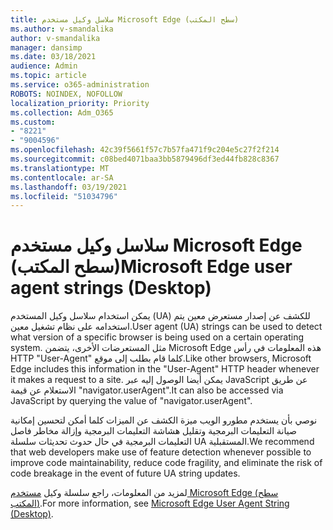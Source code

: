 ```yaml
---
title: سلاسل وكيل مستخدم Microsoft Edge (سطح المكتب)
ms.author: v-smandalika
author: v-smandalika
manager: dansimp
ms.date: 03/18/2021
audience: Admin
ms.topic: article
ms.service: o365-administration
ROBOTS: NOINDEX, NOFOLLOW
localization_priority: Priority
ms.collection: Adm_O365
ms.custom:
- "8221"
- "9004596"
ms.openlocfilehash: 42c39f5661f57c7b57fa471f9c204e5c27f2f214
ms.sourcegitcommit: c08bed4071baa3bb5879496df3ed44fb828c8367
ms.translationtype: MT
ms.contentlocale: ar-SA
ms.lasthandoff: 03/19/2021
ms.locfileid: "51034796"
---
```

# <a name="microsoft-edge-user-agent-strings-desktop"></a><span data-ttu-id="45e48-102">سلاسل وكيل مستخدم Microsoft Edge (سطح المكتب)</span><span class="sxs-lookup"><span data-stu-id="45e48-102">Microsoft Edge user agent strings (Desktop)</span></span>

<span data-ttu-id="45e48-103">يمكن استخدام سلاسل وكيل المستخدم (UA) للكشف عن إصدار مستعرض معين يتم استخدامه على نظام تشغيل معين.</span><span class="sxs-lookup"><span data-stu-id="45e48-103">User agent (UA) strings can be used to detect what version of a specific browser is being used on a certain operating system.</span></span> <span data-ttu-id="45e48-104">مثل المستعرضات الأخرى، يتضمن Microsoft Edge هذه المعلومات في رأس HTTP "User-Agent" كلما قام بطلب إلى موقع.</span><span class="sxs-lookup"><span data-stu-id="45e48-104">Like other browsers, Microsoft Edge includes this information in the "User-Agent" HTTP header whenever it makes a request to a site.</span></span> <span data-ttu-id="45e48-105">يمكن أيضا الوصول إليه عبر JavaScript عن طريق الاستعلام عن قيمة "navigator.userAgent".</span><span class="sxs-lookup"><span data-stu-id="45e48-105">It can also be accessed via JavaScript by querying the value of "navigator.userAgent".</span></span>

<span data-ttu-id="45e48-106">نوصي بأن يستخدم مطورو الويب ميزة الكشف عن الميزات كلما أمكن لتحسين إمكانية صيانة التعليمات البرمجية وتقليل هشاشة التعليمات البرمجية وإزالة مخاطر فاصل التعليمات البرمجية في حال حدوث تحديثات سلسلة UA المستقبلية.</span><span class="sxs-lookup"><span data-stu-id="45e48-106">We recommend that web developers make use of feature detection whenever possible to improve code maintainability, reduce code fragility, and eliminate the risk of code breakage in the event of future UA string updates.</span></span>

<span data-ttu-id="45e48-107">لمزيد من المعلومات، راجع سلسلة وكيل [مستخدم Microsoft Edge (سطح المكتب)](https://docs.microsoft.com/microsoft-edge/web-platform/user-agent-string).</span><span class="sxs-lookup"><span data-stu-id="45e48-107">For more information, see [Microsoft Edge User Agent String (Desktop)](https://docs.microsoft.com/microsoft-edge/web-platform/user-agent-string).</span></span>

